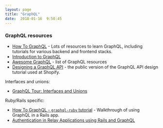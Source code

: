 ```yaml
---
layout: page
title: "GraphQL"
date:  2018-01-16  9:50:45
---
```


### GraphQL resources

- [How To GraphQL](https://www.howtographql.com/) -
  Lots of resources to learn GraphQL,
  including tutorials for various backend and frontend stacks.
- [Introduction to GraphQL](http://graphql.org/learn/)
- [Awesome GraphQL](https://github.com/chentsulin/awesome-graphql) -
  list of GraphQL resources
- [Designing a GraphQL API](https://gist.github.com/swalkinshaw/3a33e2d292b60e68fcebe12b62bbb3e2) -
  the public version of the GraphQL API design tutorial used at Shopify.

Interfaces and unions:

- [GraphQL Tour: Interfaces and Unions](https://medium.com/the-graphqlhub/graphql-tour-interfaces-and-unions-7dd5be35de0d)

Ruby/Rails specific:

- [How To GraphQL - `graphql-ruby` tutorial](https://www.howtographql.com/graphql-ruby/0-introduction/) -
  Walkthrough of using GraphQL in a Rails app.
- [Authentication in Relay Applications using Rails and GraphQL](http://mgiroux.me/2016/token-auth-in-relay-app-using-rails/)

